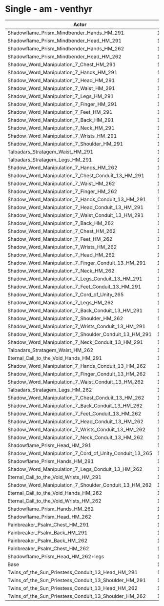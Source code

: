 # Single - am - venthyr
| Actor | DPS | Increase |
|---|:---:|:---:|
|Shadowflame_Prism_Mindbender_Hands_HM_291|13515|17.81%|
|Shadowflame_Prism_Mindbender_Head_HM_291|13500|17.68%|
|Shadowflame_Prism_Mindbender_Hands_HM_262|13315|16.07%|
|Shadowflame_Prism_Mindbender_Head_HM_262|13253|15.53%|
|Shadow_Word_Manipulation_7_Chest_HM_291|12805|11.62%|
|Shadow_Word_Manipulation_7_Hands_HM_291|12799|11.57%|
|Shadow_Word_Manipulation_7_Head_HM_291|12792|11.51%|
|Shadow_Word_Manipulation_7_Waist_HM_291|12779|11.40%|
|Shadow_Word_Manipulation_7_Legs_HM_291|12760|11.23%|
|Shadow_Word_Manipulation_7_Finger_HM_291|12756|11.20%|
|Shadow_Word_Manipulation_7_Feet_HM_291|12749|11.14%|
|Shadow_Word_Manipulation_7_Back_HM_291|12714|10.83%|
|Shadow_Word_Manipulation_7_Neck_HM_291|12690|10.62%|
|Shadow_Word_Manipulation_7_Wrists_HM_291|12688|10.60%|
|Shadow_Word_Manipulation_7_Shoulder_HM_291|12686|10.59%|
|Talbadars_Stratagem_Waist_HM_291|12625|10.05%|
|Talbadars_Stratagem_Legs_HM_291|12613|9.95%|
|Shadow_Word_Manipulation_7_Hands_HM_262|12613|9.95%|
|Shadow_Word_Manipulation_7_Chest_Conduit_13_HM_291|12606|9.89%|
|Shadow_Word_Manipulation_7_Waist_HM_262|12603|9.86%|
|Shadow_Word_Manipulation_7_Finger_HM_262|12602|9.85%|
|Shadow_Word_Manipulation_7_Hands_Conduit_13_HM_291|12599|9.83%|
|Shadow_Word_Manipulation_7_Head_Conduit_13_HM_291|12592|9.76%|
|Shadow_Word_Manipulation_7_Waist_Conduit_13_HM_291|12579|9.65%|
|Shadow_Word_Manipulation_7_Back_HM_262|12575|9.62%|
|Shadow_Word_Manipulation_7_Chest_HM_262|12574|9.61%|
|Shadow_Word_Manipulation_7_Feet_HM_262|12561|9.50%|
|Shadow_Word_Manipulation_7_Wrists_HM_262|12559|9.48%|
|Shadow_Word_Manipulation_7_Head_HM_262|12558|9.47%|
|Shadow_Word_Manipulation_7_Finger_Conduit_13_HM_291|12554|9.44%|
|Shadow_Word_Manipulation_7_Neck_HM_262|12551|9.41%|
|Shadow_Word_Manipulation_7_Legs_Conduit_13_HM_291|12550|9.40%|
|Shadow_Word_Manipulation_7_Feet_Conduit_13_HM_291|12542|9.33%|
|Shadow_Word_Manipulation_7_Cord_of_Unity_265|12534|9.27%|
|Shadow_Word_Manipulation_7_Legs_HM_262|12521|9.15%|
|Shadow_Word_Manipulation_7_Back_Conduit_13_HM_291|12506|9.02%|
|Shadow_Word_Manipulation_7_Shoulder_HM_262|12496|8.93%|
|Shadow_Word_Manipulation_7_Wrists_Conduit_13_HM_291|12490|8.88%|
|Shadow_Word_Manipulation_7_Shoulder_Conduit_13_HM_291|12488|8.86%|
|Shadow_Word_Manipulation_7_Neck_Conduit_13_HM_291|12484|8.82%|
|Talbadars_Stratagem_Waist_HM_262|12443|8.47%|
|Eternal_Call_to_the_Void_Hands_HM_291|12422|8.29%|
|Shadow_Word_Manipulation_7_Hands_Conduit_13_HM_262|12417|8.24%|
|Shadow_Word_Manipulation_7_Finger_Conduit_13_HM_262|12408|8.16%|
|Shadow_Word_Manipulation_7_Waist_Conduit_13_HM_262|12398|8.08%|
|Talbadars_Stratagem_Legs_HM_262|12385|7.97%|
|Shadow_Word_Manipulation_7_Chest_Conduit_13_HM_262|12380|7.92%|
|Shadow_Word_Manipulation_7_Back_Conduit_13_HM_262|12375|7.88%|
|Shadow_Word_Manipulation_7_Feet_Conduit_13_HM_262|12362|7.76%|
|Shadow_Word_Manipulation_7_Head_Conduit_13_HM_262|12356|7.71%|
|Shadow_Word_Manipulation_7_Wrists_Conduit_13_HM_262|12354|7.69%|
|Shadow_Word_Manipulation_7_Neck_Conduit_13_HM_262|12351|7.66%|
|Shadowflame_Prism_Head_HM_291|12347|7.63%|
|Shadow_Word_Manipulation_7_Cord_of_Unity_Conduit_13_265|12341|7.58%|
|Shadowflame_Prism_Hands_HM_291|12340|7.57%|
|Shadow_Word_Manipulation_7_Legs_Conduit_13_HM_262|12329|7.47%|
|Eternal_Call_to_the_Void_Wrists_HM_291|12303|7.25%|
|Shadow_Word_Manipulation_7_Shoulder_Conduit_13_HM_262|12295|7.18%|
|Eternal_Call_to_the_Void_Hands_HM_262|12245|6.75%|
|Eternal_Call_to_the_Void_Wrists_HM_262|12184|6.21%|
|Shadowflame_Prism_Hands_HM_262|12166|6.05%|
|Shadowflame_Prism_Head_HM_262|12053|5.07%|
|Painbreaker_Psalm_Chest_HM_291|12021|4.79%|
|Painbreaker_Psalm_Back_HM_291|11953|4.20%|
|Painbreaker_Psalm_Back_HM_262|11829|3.12%|
|Painbreaker_Psalm_Chest_HM_262|11797|2.84%|
|Shadowflame_Prism_Head_HM_262+legs|11476|0.04%|
|Base|11472|0.00%|
|Twins_of_the_Sun_Priestess_Conduit_13_Head_HM_291|11450|-0.18%|
|Twins_of_the_Sun_Priestess_Conduit_13_Shoulder_HM_291|11358|-0.99%|
|Twins_of_the_Sun_Priestess_Conduit_13_Head_HM_262|11245|-1.97%|
|Twins_of_the_Sun_Priestess_Conduit_13_Shoulder_HM_262|11181|-2.53%|
